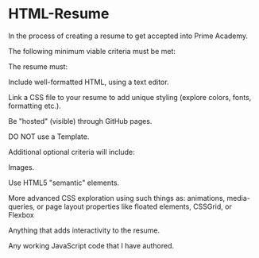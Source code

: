 # HTML-Resume
In the process of creating a resume to get accepted into Prime Academy.

The following minimum viable criteria must be met:

The resume must:

<p>
Include well-formatted HTML, using a text editor.
</p>
<p>
Link a CSS file to your resume to add unique styling (explore colors, fonts, formatting etc.).
</p>
<p>  
Be "hosted" (visible) through GitHub pages. </p>
<p>
DO NOT use a Template.
</p>

Additional optional criteria will include:
<p>
Images.
</p>
<p>
Use HTML5 "semantic" elements. 
</p>
<p>
More advanced CSS exploration using such things as: animations, media-queries, or page layout properties like floated elements, CSSGrid, or Flexbox
</p>
<p>
Anything that adds interactivity to the resume.
</p>
</p>
Any working JavaScript code that I have authored.
</p>

